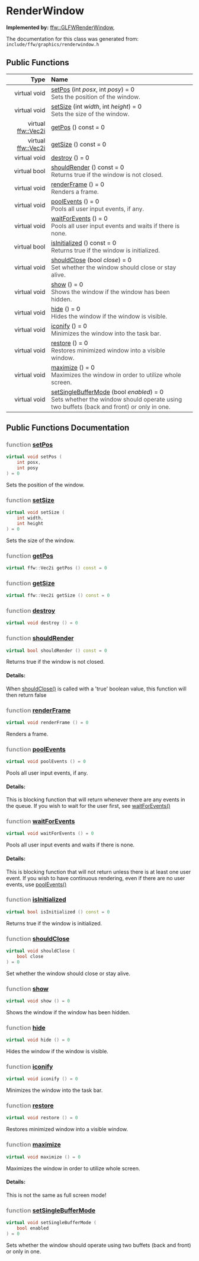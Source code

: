 RenderWindow
===================================


**Implemented by:** [ffw::GLFWRenderWindow](ffw_GLFWRenderWindow.html), 

The documentation for this class was generated from: `include/ffw/graphics/renderwindow.h`



## Public Functions

| Type | Name |
| -------: | :------- |
|  virtual void | [setPos](#f4d09f9e) (int _posx_, int _posy_) = 0 <div style="opacity:0.8;">Sets the position of the window. </div> |
|  virtual void | [setSize](#d362b545) (int _width_, int _height_) = 0 <div style="opacity:0.8;">Sets the size of the window. </div> |
|  virtual [ffw::Vec2i](ffw.html#e4e07ebe) | [getPos](#9fd18e79) () const = 0  |
|  virtual [ffw::Vec2i](ffw.html#e4e07ebe) | [getSize](#eec3ff16) () const = 0  |
|  virtual void | [destroy](#63395a3d) () = 0  |
|  virtual bool | [shouldRender](#32f37adc) () const = 0 <div style="opacity:0.8;">Returns true if the window is not closed. </div> |
|  virtual void | [renderFrame](#f1f7eabd) () = 0 <div style="opacity:0.8;">Renders a frame. </div> |
|  virtual void | [poolEvents](#a3426c98) () = 0 <div style="opacity:0.8;">Pools all user input events, if any. </div> |
|  virtual void | [waitForEvents](#855f4a96) () = 0 <div style="opacity:0.8;">Pools all user input events and waits if there is none. </div> |
|  virtual bool | [isInitialized](#16b82494) () const = 0 <div style="opacity:0.8;">Returns true if the window is initialized. </div> |
|  virtual void | [shouldClose](#48c90ff6) (bool _close_) = 0 <div style="opacity:0.8;">Set whether the window should close or stay alive. </div> |
|  virtual void | [show](#b2af4bed) () = 0 <div style="opacity:0.8;">Shows the window if the window has been hidden. </div> |
|  virtual void | [hide](#ae91ff60) () = 0 <div style="opacity:0.8;">Hides the window if the window is visible. </div> |
|  virtual void | [iconify](#856cc4b7) () = 0 <div style="opacity:0.8;">Minimizes the window into the task bar. </div> |
|  virtual void | [restore](#17ce5fce) () = 0 <div style="opacity:0.8;">Restores minimized window into a visible window. </div> |
|  virtual void | [maximize](#beeb16ff) () = 0 <div style="opacity:0.8;">Maximizes the window in order to utilize whole screen. </div> |
|  virtual void | [setSingleBufferMode](#9fecce69) (bool _enabled_) = 0 <div style="opacity:0.8;">Sets whether the window should operate using two buffets (back and front) or only in one. </div> |


## Public Functions Documentation

### <span style="opacity:0.5;">function</span> <a id="f4d09f9e" href="#f4d09f9e">setPos</a>

```cpp
virtual void setPos (
    int posx,
    int posy
) = 0 
```

Sets the position of the window. 

### <span style="opacity:0.5;">function</span> <a id="d362b545" href="#d362b545">setSize</a>

```cpp
virtual void setSize (
    int width,
    int height
) = 0 
```

Sets the size of the window. 

### <span style="opacity:0.5;">function</span> <a id="9fd18e79" href="#9fd18e79">getPos</a>

```cpp
virtual ffw::Vec2i getPos () const = 0 
```



### <span style="opacity:0.5;">function</span> <a id="eec3ff16" href="#eec3ff16">getSize</a>

```cpp
virtual ffw::Vec2i getSize () const = 0 
```



### <span style="opacity:0.5;">function</span> <a id="63395a3d" href="#63395a3d">destroy</a>

```cpp
virtual void destroy () = 0 
```



### <span style="opacity:0.5;">function</span> <a id="32f37adc" href="#32f37adc">shouldRender</a>

```cpp
virtual bool shouldRender () const = 0 
```

Returns true if the window is not closed. 

#### Details:
When [shouldClose()](ffw_RenderWindow.html#48c90ff6) is called with a 'true' boolean value, this function will then return false 
### <span style="opacity:0.5;">function</span> <a id="f1f7eabd" href="#f1f7eabd">renderFrame</a>

```cpp
virtual void renderFrame () = 0 
```

Renders a frame. 

### <span style="opacity:0.5;">function</span> <a id="a3426c98" href="#a3426c98">poolEvents</a>

```cpp
virtual void poolEvents () = 0 
```

Pools all user input events, if any. 

#### Details:
This is blocking function that will return whenever there are any events in the queue. If you wish to wait for the user first, see [waitForEvents()](ffw_RenderWindow.html#855f4a96) 
### <span style="opacity:0.5;">function</span> <a id="855f4a96" href="#855f4a96">waitForEvents</a>

```cpp
virtual void waitForEvents () = 0 
```

Pools all user input events and waits if there is none. 

#### Details:
This is blocking function that will not return unless there is at least one user event. If you wish to have continuous rendering, even if there are no user events, use [poolEvents()](ffw_RenderWindow.html#a3426c98) 
### <span style="opacity:0.5;">function</span> <a id="16b82494" href="#16b82494">isInitialized</a>

```cpp
virtual bool isInitialized () const = 0 
```

Returns true if the window is initialized. 

### <span style="opacity:0.5;">function</span> <a id="48c90ff6" href="#48c90ff6">shouldClose</a>

```cpp
virtual void shouldClose (
    bool close
) = 0 
```

Set whether the window should close or stay alive. 

### <span style="opacity:0.5;">function</span> <a id="b2af4bed" href="#b2af4bed">show</a>

```cpp
virtual void show () = 0 
```

Shows the window if the window has been hidden. 

### <span style="opacity:0.5;">function</span> <a id="ae91ff60" href="#ae91ff60">hide</a>

```cpp
virtual void hide () = 0 
```

Hides the window if the window is visible. 

### <span style="opacity:0.5;">function</span> <a id="856cc4b7" href="#856cc4b7">iconify</a>

```cpp
virtual void iconify () = 0 
```

Minimizes the window into the task bar. 

### <span style="opacity:0.5;">function</span> <a id="17ce5fce" href="#17ce5fce">restore</a>

```cpp
virtual void restore () = 0 
```

Restores minimized window into a visible window. 

### <span style="opacity:0.5;">function</span> <a id="beeb16ff" href="#beeb16ff">maximize</a>

```cpp
virtual void maximize () = 0 
```

Maximizes the window in order to utilize whole screen. 

#### Details:
This is not the same as full screen mode! 
### <span style="opacity:0.5;">function</span> <a id="9fecce69" href="#9fecce69">setSingleBufferMode</a>

```cpp
virtual void setSingleBufferMode (
    bool enabled
) = 0 
```

Sets whether the window should operate using two buffets (back and front) or only in one. 



